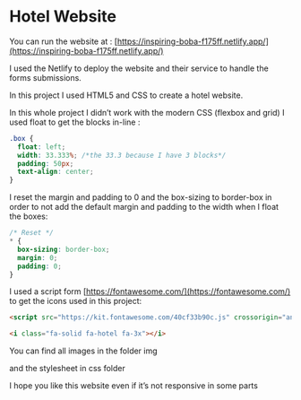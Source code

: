 # Hotel Website

You can run the website at : [https://inspiring-boba-f175ff.netlify.app/](https://inspiring-boba-f175ff.netlify.app/)

I used the Netlify to deploy the website and their service to handle the forms submissions. 

In this project I used HTML5 and CSS to create a hotel website.

In this whole project I didn’t work with the modern CSS (flexbox and grid) I used float to get the blocks in-line :

```css
.box {
  float: left;
  width: 33.333%; /*the 33.3 because I have 3 blocks*/
  padding: 50px;
  text-align: center;
}
```

I reset the margin and padding to 0 and the box-sizing to border-box in order to not add the default margin and padding to the width when I float the boxes:

```css
/* Reset */
* {
  box-sizing: border-box;
  margin: 0;
  padding: 0;
}
```

I used a script form [https://fontawesome.com/](https://fontawesome.com/) to get the icons used in this project: 

```html
<script src="https://kit.fontawesome.com/40cf33b90c.js" crossorigin="anonymous"></script>
```

```html
<i class="fa-solid fa-hotel fa-3x"></i>
```

You can find all images in the folder img 

and the stylesheet in css folder

I hope you like this website even if it’s not responsive in some parts

